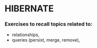 # HIBERNATE
### Exercises to recall topics related to:
+ relationships,
+ queries (persist, merge, remove),
